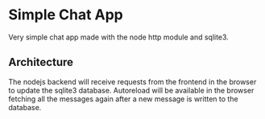 # Simple Chat App

Very simple chat app made with the node http module and sqlite3.

## Architecture

The nodejs backend will receive requests from the frontend in the browser to update the sqlite3 database.
Autoreload will be available in the browser fetching all the messages again after a new message is written to the database.